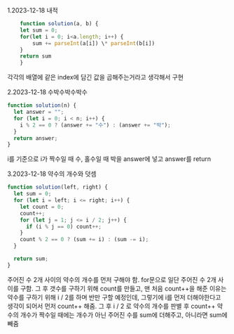 1.2023-12-18 내적

```javascript
    function solution(a, b) {
    let sum = 0;
    for(let i = 0; i<a.length; i++) {
        sum += parseInt(a[i]) \* parseInt(b[i])
    }
    return sum
    }
```

각각의 배열에 같은 index에 담긴 값을 곱해주는거라고 생각해서 구현

2.2023-12-18 수박수박수박수

```javascript
function solution(n) {
  let answer = "";
  for (let i = 0; i < n; i++) {
    i % 2 == 0 ? (answer += "수") : (answer += "박");
  }
  return answer;
}
```

i를 기준으로 i가 짝수일 때 수, 홀수일 때 박을 answer에 넣고 answer를 return

3.2023-12-18 약수의 개수와 덧셈

```javascript
function solution(left, right) {
  let sum = 0;
  for (let i = left; i <= right; i++) {
    let count = 0;
    count++;
    for (let j = 1; j <= i / 2; j++) {
      if (i % j == 0) count++;
    }
    count % 2 == 0 ? (sum += i) : (sum -= i);
  }

  return sum;
}
```

주어진 수 2개 사이의 약수의 개수를 먼저 구해야 함. for문으로 일단 주어진 수 2개 사이를 구함.
그 후 갯수를 구하기 위해 count를 만들고, 맨 처음 count++을 해준 이유는 약수를 구하기 위해 i / 2를 하며 반만 구할 예정인데, 그렇기에 i를 먼저 더해야한다고 생각이 되어서 먼저 count++ 해줌.
그 후 i / 2 로 약수의 개수를 판별 후 count++
약수의 개수가 짝수일 때에는 개수가 아닌 주어진 수를 sum에 더해주고, 아니라면 sum에 빼줌
